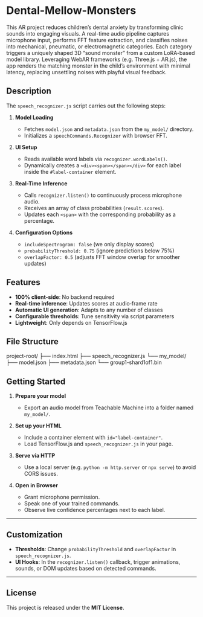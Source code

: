 # Dental-Mellow-Monsters

This AR project reduces children’s dental anxiety by transforming clinic sounds into engaging visuals. A real-time audio pipeline captures microphone input, performs FFT feature extraction, and classifies noises into mechanical, pneumatic, or electromagnetic categories. Each category triggers a uniquely shaped 3D “sound monster” from a custom LoRA-based model library. Leveraging WebAR frameworks (e.g. Three.js + AR.js), the app renders the matching monster in the child’s environment with minimal latency, replacing unsettling noises with playful visual feedback.

## Description

The `speech_recognizer.js` script carries out the following steps:

1. **Model Loading**  
   - Fetches `model.json` and `metadata.json` from the `my_model/` directory.  
   - Initializes a `speechCommands.Recognizer` with browser FFT.  

2. **UI Setup**  
   - Reads available word labels via `recognizer.wordLabels()`.  
   - Dynamically creates a `<div><span></span></div>` for each label inside the `#label-container` element.  

3. **Real-Time Inference**  
   - Calls `recognizer.listen()` to continuously process microphone audio.  
   - Receives an array of class probabilities (`result.scores`).  
   - Updates each `<span>` with the corresponding probability as a percentage.  

4. **Configuration Options**  
   - `includeSpectrogram: false` (we only display scores)  
   - `probabilityThreshold: 0.75` (ignore predictions below 75%)  
   - `overlapFactor: 0.5` (adjusts FFT window overlap for smoother updates)  



## Features

- **100% client-side**: No backend required  
- **Real-time inference**: Updates scores at audio‐frame rate  
- **Automatic UI generation**: Adapts to any number of classes  
- **Configurable thresholds**: Tune sensitivity via script parameters  
- **Lightweight**: Only depends on TensorFlow.js  



## File Structure
project-root/
├── index.html
├── speech_recognizer.js
└── my_model/
├── model.json
├── metadata.json
└── group1-shard1of1.bin

## Getting Started

1. **Prepare your model**  
   - Export an audio model from Teachable Machine into a folder named `my_model/`.  

2. **Set up your HTML**  
   - Include a container element with `id="label-container"`.  
   - Load TensorFlow.js and `speech_recognizer.js` in your page.  

3. **Serve via HTTP**  
   - Use a local server (e.g. `python -m http.server` or `npx serve`) to avoid CORS issues.  

4. **Open in Browser**  
   - Grant microphone permission.  
   - Speak one of your trained commands.  
   - Observe live confidence percentages next to each label.

---

## Customization

- **Thresholds**: Change `probabilityThreshold` and `overlapFactor` in `speech_recognizer.js`.  
- **UI Hooks**: In the `recognizer.listen()` callback, trigger animations, sounds, or DOM updates based on detected commands.  

---

## License

This project is released under the **MIT License**.  


